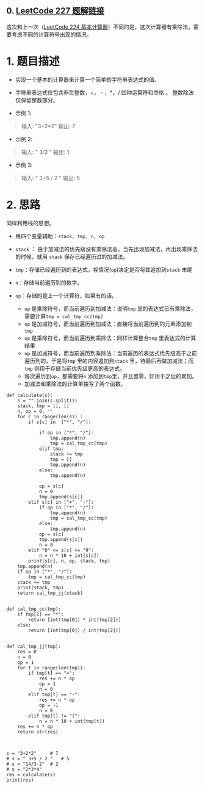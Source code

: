 ## 0. [LeetCode 227 题解链接](https://leetcode-cn.com/problems/basic-calculator-ii/solution/yong-zhan-de-pythonshi-xian-by-datoo/)

这次和上一次（[LeetCode 224 基本计算器](https://blog.csdn.net/weixin_37767152/article/details/103283883)）不同的是，这次计算器有乘除法，需要考虑不同的计算符号出现的情况。

# 1. 题目描述

- 实现一个基本的计算器来计算一个简单的字符串表达式的值。

- 字符串表达式仅包含非负整数，+， - ，*，/ 四种运算符和空格  。 整数除法仅保留整数部分。

- 示例 1:

> 输入: "3+2*2"
> 输出: 7

- 示例 2:

> 输入: " 3/2 "
> 输出: 1

- 示例 3:

> 输入: " 3+5 / 2 "
> 输出: 5

# 2. 思路

同样利用栈的思想。

- 用四个变量辅助：`stack, tmp, n, op`

-  `stack` ： 由于加减法的优先级没有乘除法高，当先出现加减法，再出现乘除法的时候，就用 `stack` 保存已经遍历过的加减法。

- `tmp`：存储已经遍历到的表达式。视情况(`op`)决定是否将其追加到`stack` 末尾

- `n`：存储当前遍历到的数字。

- `op`：存储的是上一个计算符，如果有的话。

  - `op` 是乘除符号，而当前遍历到加减法：说明`tmp` 里的表达式已有乘除法，需要计算`tmp = cal_tmp_cc(tmp)` 
  - `op` 是加减符号，而当前遍历到加减法：直接将当前遍历到的元素添加到`tmp` 
  - `op` 是乘除符号，而当前遍历到乘除法：同样计算整合`tmp` 里表达式的计算结果
  - `op` 是加减符号，而当前遍历到乘除法：当前遍历的表达式优先级高于之前遍历到的，于是将`tmp` 里的内容追加到`stack` 里，待最后再做加减法；而`tmp` 则用于存储当前优先级更高的表达式。
  - 每次遍历到`op`，都需要将`n` 添加到`tmp`里，并且置零，好用于之后的累加。
  - 加减法和乘除法的计算单独写了两个函数。

  

```
def calculate(s):
	s = "".join(s.split())
	stack, tmp = [], []
	n, op = 0, ''
	for c in range(len(s)) :
		if s[c] in  ["*", "/"]:

			if op in ["*", "/"]:
				tmp.append(n)
				tmp = cal_tmp_cc(tmp)
			elif tmp:
				stack += tmp
				tmp = []
				tmp.append(n)
			else: 
				tmp.append(n)

			op = s[c]
			n = 0
			tmp.append(s[c])
		elif s[c] in ["+", "-"]:
			if op in ["*", "/"]:
				tmp.append(n)
				tmp = cal_tmp_cc(tmp)
			else:
				tmp.append(n)
			op = s[c]
			tmp.append(s[c])
			n = 0
		elif "0" <= s[c] <= "9":
			n = n * 10 + int(s[c])
		print(s[c], n, op, stack, tmp)
	tmp.append(n)
	if op in ["*", "/"]:
		tmp = cal_tmp_cc(tmp)
	stack += tmp
	print(stack, tmp)
	return cal_tmp_jj(stack)


def cal_tmp_cc(tmp):
	if tmp[1] == "*":
		return [int(tmp[0]) * int(tmp[2])]
	else:
		return [int(tmp[0]) / int(tmp[2])]


def cal_tmp_jj(tmp):
	res = 0
	n = 0
	op = 1
	for t in range(len(tmp)):
		if tmp[t] == "+":
			res += n * op
			op = 1
			n = 0 
		elif tmp[t] == "-":
			res += n * op
			op = -1
			n = 0
		elif tmp[t] != "(":
			n = n * 10 + int(tmp[t])
	res += n * op
	return str(res)



s = "3+2*2" 	# 7
# s = " 3+5 / 2 " 	# 5
# s = "14/3-2"	# 2
# s = "2*3*4"
res = calculate(s)
print(res)
```

